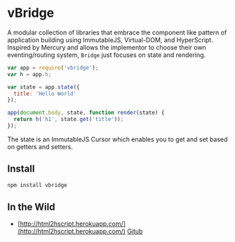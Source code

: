 # vBridge

A modular collection of libraries that embrace the component like pattern of application building using ImmutableJS, Virtual-DOM, and HyperScript.  Inspired by Mercury and allows the implementor to choose their own eventing/routing system, `Bridge` just focuses on state and rendering.

``` js
var app = require('vbridge');
var h = app.h;

var state = app.state({
  title: 'Hello World' 
});

app(document.body, state, function render(state) {
  return h('h1', state.get('title'));
});
```

The state is an ImmutableJS Cursor which enables you to get and set based on getters and setters.


## Install

``` js
npm install vbridge
```

## In the Wild

* [http://html2hscript.herokuapp.com/](http://html2hscript.herokuapp.com/) [Gitub](https://github.com/twilson63/html2hscript.herokuapp.com)
